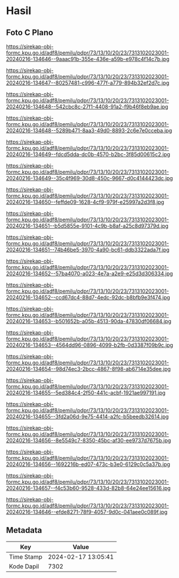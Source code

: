 # Hasil

## Foto C Plano

https://sirekap-obj-formc.kpu.go.id/adf8/pemilu/pdpr/73/13/10/20/23/7313102023001-20240216-134646--9aaac91b-355e-436e-a59b-e978c4f14c7b.jpg

https://sirekap-obj-formc.kpu.go.id/adf8/pemilu/pdpr/73/13/10/20/23/7313102023001-20240216-134647--80257481-c996-477f-a779-894b32ef2d7c.jpg

https://sirekap-obj-formc.kpu.go.id/adf8/pemilu/pdpr/73/13/10/20/23/7313102023001-20240216-134648--542cbc8c-27f1-4408-91a2-f9b46f8eb9ae.jpg

https://sirekap-obj-formc.kpu.go.id/adf8/pemilu/pdpr/73/13/10/20/23/7313102023001-20240216-134648--5289b471-8aa3-49d0-8893-2c6e7e0cceba.jpg

https://sirekap-obj-formc.kpu.go.id/adf8/pemilu/pdpr/73/13/10/20/23/7313102023001-20240216-134649--fdcd5dda-dc0b-4570-b2bc-3f85d00615c2.jpg

https://sirekap-obj-formc.kpu.go.id/adf8/pemilu/pdpr/73/13/10/20/23/7313102023001-20240216-134649--35c4f969-30d8-450c-9667-d0c4144423dc.jpg

https://sirekap-obj-formc.kpu.go.id/adf8/pemilu/pdpr/73/13/10/20/23/7313102023001-20240216-134650--feffde09-1628-4cf9-979f-e25997a2d3f8.jpg

https://sirekap-obj-formc.kpu.go.id/adf8/pemilu/pdpr/73/13/10/20/23/7313102023001-20240216-134651--b5d5855e-9101-4c9b-b8af-a25c8d97379d.jpg

https://sirekap-obj-formc.kpu.go.id/adf8/pemilu/pdpr/73/13/10/20/23/7313102023001-20240216-134651--74b46be5-3970-4a90-bc61-ddb3322ada7f.jpg

https://sirekap-obj-formc.kpu.go.id/adf8/pemilu/pdpr/73/13/10/20/23/7313102023001-20240216-134652--57ba4070-a023-4e7a-a2e9-e25d3d306334.jpg

https://sirekap-obj-formc.kpu.go.id/adf8/pemilu/pdpr/73/13/10/20/23/7313102023001-20240216-134652--ccd67dc4-88d7-4edc-92dc-b8bfb9e3f474.jpg

https://sirekap-obj-formc.kpu.go.id/adf8/pemilu/pdpr/73/13/10/20/23/7313102023001-20240216-134653--b501652b-a05b-4513-90da-47830df06684.jpg

https://sirekap-obj-formc.kpu.go.id/adf8/pemilu/pdpr/73/13/10/20/23/7313102023001-20240216-134653--4564dd96-0896-4099-b2fb-0d3387f09b9c.jpg

https://sirekap-obj-formc.kpu.go.id/adf8/pemilu/pdpr/73/13/10/20/23/7313102023001-20240216-134654--98d74ec3-2bcc-4867-8f98-ab6714e35dee.jpg

https://sirekap-obj-formc.kpu.go.id/adf8/pemilu/pdpr/73/13/10/20/23/7313102023001-20240216-134655--5ed384c4-2f50-441c-acbf-1921ae997191.jpg

https://sirekap-obj-formc.kpu.go.id/adf8/pemilu/pdpr/73/13/10/20/23/7313102023001-20240216-134655--3fd2a06d-9e75-4414-a2fc-b5beedb32614.jpg

https://sirekap-obj-formc.kpu.go.id/adf8/pemilu/pdpr/73/13/10/20/23/7313102023001-20240216-134656--8e5549c7-8350-45bc-af30-ee9737d7675b.jpg

https://sirekap-obj-formc.kpu.go.id/adf8/pemilu/pdpr/73/13/10/20/23/7313102023001-20240216-134656--1692216b-ed07-473c-b3e0-6129c0c5a37b.jpg

https://sirekap-obj-formc.kpu.go.id/adf8/pemilu/pdpr/73/13/10/20/23/7313102023001-20240216-134657--f4c53b60-9528-433d-82b8-64e24ee15616.jpg

https://sirekap-obj-formc.kpu.go.id/adf8/pemilu/pdpr/73/13/10/20/23/7313102023001-20240216-134646--efde8271-78f9-4057-9d0c-041aee0c089f.jpg


## Metadata

| Key        | Value               |
| ---------- | ------------------- |
| Time Stamp | 2024-02-17 13:05:41 |
| Kode Dapil | 7302                |



